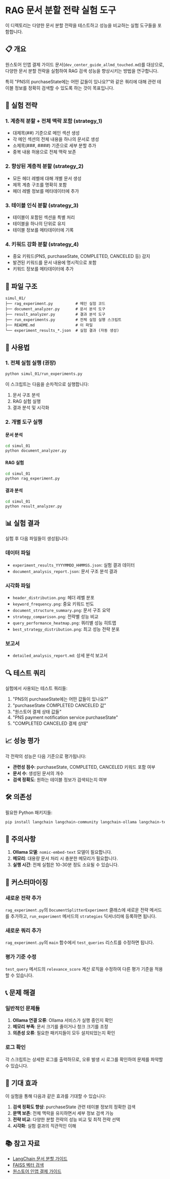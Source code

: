 # RAG 문서 분할 전략 실험 도구

이 디렉토리는 다양한 문서 분할 전략을 테스트하고 성능을 비교하는 실험 도구들을 포함합니다.

## 📋 개요

원스토어 인앱 결제 가이드 문서(`dev_center_guide_allmd_touched.md`)를 대상으로, 다양한 문서 분할 전략을 실험하여 RAG 검색 성능을 향상시키는 방법을 연구합니다.

특히 "PNS의 purchaseState에는 어떤 값들이 있나요?"와 같은 쿼리에 대해 관련 테이블 정보를 정확히 검색할 수 있도록 하는 것이 목표입니다.

## 🎯 실험 전략

### 1. 계층적 분할 + 전체 맥락 포함 (strategy_1)
- 대제목(##) 기준으로 메인 섹션 생성
- 각 메인 섹션의 전체 내용을 하나의 문서로 생성
- 소제목(###, ####) 기준으로 세부 분할 추가
- 중복 내용 허용으로 전체 맥락 보존

### 2. 향상된 계층적 분할 (strategy_2)
- 모든 헤더 레벨에 대해 개별 문서 생성
- 제목 계층 구조를 명확히 포함
- 헤더 레벨 정보를 메타데이터에 추가

### 3. 테이블 인식 분할 (strategy_3)
- 테이블이 포함된 섹션을 특별 처리
- 테이블을 하나의 단위로 유지
- 테이블 정보를 메타데이터에 기록

### 4. 키워드 강화 분할 (strategy_4)
- 중요 키워드(PNS, purchaseState, COMPLETED, CANCELED 등) 감지
- 발견된 키워드를 문서 내용에 명시적으로 포함
- 키워드 정보를 메타데이터에 추가

## 📁 파일 구조

```
simul_01/
├── rag_experiment.py          # 메인 실험 코드
├── document_analyzer.py       # 문서 분석 도구
├── result_analyzer.py         # 결과 분석 도구
├── run_experiments.py         # 전체 실험 실행 스크립트
├── README.md                  # 이 파일
└── experiment_results_*.json  # 실험 결과 (자동 생성)
```

## 🚀 사용법

### 1. 전체 실험 실행 (권장)

```bash
python simul_01/run_experiments.py
```

이 스크립트는 다음을 순차적으로 실행합니다:
1. 문서 구조 분석
2. RAG 실험 실행
3. 결과 분석 및 시각화

### 2. 개별 도구 실행

#### 문서 분석
```bash
cd simul_01
python document_analyzer.py
```

#### RAG 실험
```bash
cd simul_01
python rag_experiment.py
```

#### 결과 분석
```bash
cd simul_01
python result_analyzer.py
```

## 📊 실험 결과

실험 후 다음 파일들이 생성됩니다:

### 데이터 파일
- `experiment_results_YYYYMMDD_HHMMSS.json`: 실험 결과 데이터
- `document_analysis_report.json`: 문서 구조 분석 결과

### 시각화 파일
- `header_distribution.png`: 헤더 레벨 분포
- `keyword_frequency.png`: 중요 키워드 빈도
- `document_structure_summary.png`: 문서 구조 요약
- `strategy_comparison.png`: 전략별 성능 비교
- `query_performance_heatmap.png`: 쿼리별 성능 히트맵
- `best_strategy_distribution.png`: 최고 성능 전략 분포

### 보고서
- `detailed_analysis_report.md`: 상세 분석 보고서

## 🔍 테스트 쿼리

실험에서 사용되는 테스트 쿼리들:

1. "PNS의 purchaseState에는 어떤 값들이 있나요?"
2. "purchaseState COMPLETED CANCELED 값"
3. "원스토어 결제 상태 값들"
4. "PNS payment notification service purchaseState"
5. "COMPLETED CANCELED 결제 상태"

## 📈 성능 평가

각 전략의 성능은 다음 기준으로 평가됩니다:

- **관련성 점수**: purchaseState, COMPLETED, CANCELED 키워드 포함 여부
- **문서 수**: 생성된 문서의 개수
- **검색 정확도**: 원하는 테이블 정보가 검색되는지 여부

## 🛠️ 의존성

필요한 Python 패키지들:

```bash
pip install langchain langchain-community langchain-ollama langchain-text-splitters faiss-cpu matplotlib seaborn pandas
```

## 📝 주의사항

1. **Ollama 모델**: `nomic-embed-text` 모델이 필요합니다.
2. **메모리**: 대용량 문서 처리 시 충분한 메모리가 필요합니다.
3. **실행 시간**: 전체 실험은 10-30분 정도 소요될 수 있습니다.

## 🔧 커스터마이징

### 새로운 전략 추가

`rag_experiment.py`의 `DocumentSplitterExperiment` 클래스에 새로운 전략 메서드를 추가하고, `run_experiment` 메서드의 `strategies` 딕셔너리에 등록하면 됩니다.

### 새로운 쿼리 추가

`rag_experiment.py`의 `main` 함수에서 `test_queries` 리스트를 수정하면 됩니다.

### 평가 기준 수정

`test_query` 메서드의 `relevance_score` 계산 로직을 수정하여 다른 평가 기준을 적용할 수 있습니다.

## 📞 문제 해결

### 일반적인 문제들

1. **Ollama 연결 오류**: Ollama 서비스가 실행 중인지 확인
2. **메모리 부족**: 문서 크기를 줄이거나 청크 크기를 조정
3. **의존성 오류**: 필요한 패키지들이 모두 설치되었는지 확인

### 로그 확인

각 스크립트는 상세한 로그를 출력하므로, 오류 발생 시 로그를 확인하여 문제를 파악할 수 있습니다.

## 🎯 기대 효과

이 실험을 통해 다음과 같은 효과를 기대할 수 있습니다:

1. **검색 정확도 향상**: purchaseState 관련 테이블 정보의 정확한 검색
2. **문맥 보존**: 전체 맥락을 유지하면서 세부 정보 검색 가능
3. **전략 비교**: 다양한 분할 전략의 성능 비교 및 최적 전략 선택
4. **시각화**: 실험 결과의 직관적인 이해

## 📚 참고 자료

- [LangChain 문서 분할 가이드](https://python.langchain.com/docs/modules/data_connection/document_transformers/)
- [FAISS 벡터 검색](https://faiss.ai/)
- [원스토어 인앱 결제 가이드](data/dev_center_guide_allmd_touched.md) 